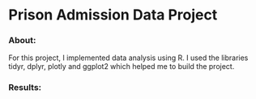 # Prison Admission Data Project
### About: 

For this project, I implemented data analysis using R. I used the libraries tidyr, dplyr, plotly and ggplot2 which helped me to build the project.
 
### Results: 


